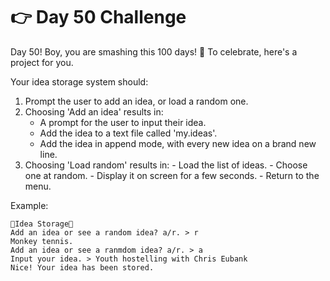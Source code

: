 # 👉 Day 50 Challenge

Day 50! Boy, you are smashing this 100 days! 🎊 To celebrate, here's a project for you.

Your idea storage system should:

1. Prompt the user to add an idea, or load a random one.
2. Choosing 'Add an idea' results in:
   - A prompt for the user to input their idea.
   - Add the idea to a text file called 'my.ideas'.
   - Add the idea in append mode, with every new idea on a brand new line.
3. Choosing 'Load random' results in: - Load the list of ideas. - Choose one at random. - Display it on screen for a few seconds. - Return to the menu.

Example:

```
🌟Idea Storage🌟
Add an idea or see a random idea? a/r. > r
Monkey tennis.
Add an idea or see a ranmdom idea? a/r. > a
Input your idea. > Youth hostelling with Chris Eubank
Nice! Your idea has been stored.
```
